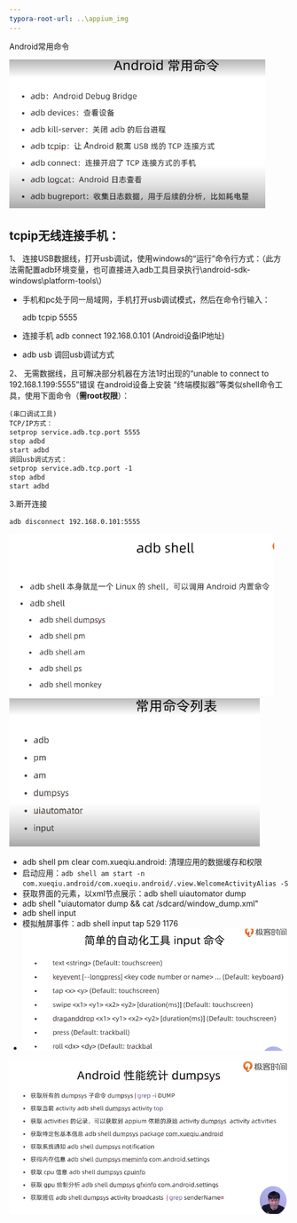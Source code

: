 ```yaml
---
typora-root-url: ..\appium_img
---
```


Android常用命令

<img src="..\appium_img\1580372906708.png" alt="Android常用命令" style="zoom: 67%;" />

## tcpip无线连接手机：

1、 连接USB数据线，打开usb调试，使用windows的“运行”命令行方式：（此方法需配置adb环境变量，也可直接进入adb工具目录执行\android-sdk-windows\platform-tools\） 

- 手机和pc处于同一局域网，手机打开usb调试模式，然后在命令行输入：

  adb tcpip 5555

- 连接手机 adb connect 192.168.0.101  (Android设备IP地址)

- adb usb  调回usb调试方式

2、 无需数据线，且可解决部分机器在方法1时出现的“unable to connect to 192.168.1.199:5555”错误
在android设备上安装 “终端模拟器”等类似shell命令工具，使用下面命令（**需root权限**）： 

```
(串口调试工具)
TCP/IP方式：
setprop service.adb.tcp.port 5555
stop adbd
start adbd
调回usb调试方式：
setprop service.adb.tcp.port -1
stop adbd
start adbd
```

 3.断开连接 

```
adb disconnect 192.168.0.101:5555
```

<img src="../appium_img/1580373429985.png" alt="1580373429985" style="zoom:67%;" />

<img src="..\appium_img/1580375047024.png" alt="1580375047024" style="zoom:67%;" />

- adb shell pm clear com.xueqiu.android: 清理应用的数据缓存和权限
- 启动应用：`adb shell am start -n com.xueqiu.android/com.xueqiu.android/.view.WelcomeActivityAlias -S`
- 获取界面的元素，以xml节点展示：adb shell uiautomator dump
- adb shell "uiautomator dump && cat /sdcard/window_dump.xml"
- adb shell input
- 模拟触屏事件：adb shell input tap 529 1176 
- <img src="../appium_img/1580385031424.png" alt="1580385031424" style="zoom:67%;" />

<img src="../appium_img/1580375492984.png" alt="1580375492984" style="zoom:67%;" />

